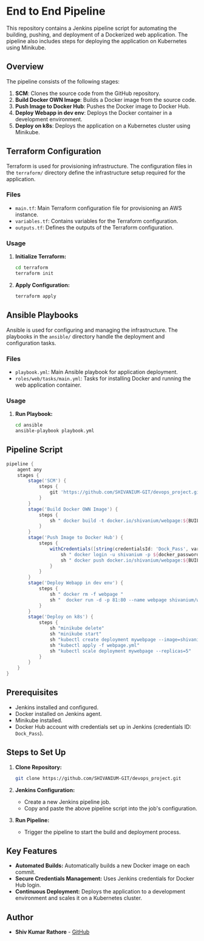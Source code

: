 ﻿
# End to End Pipeline

This repository contains a Jenkins pipeline script for automating the building, pushing, and deployment of a Dockerized web application. The pipeline also includes steps for deploying the application on Kubernetes using Minikube.

## Overview

The pipeline consists of the following stages:
1. **SCM**: Clones the source code from the GitHub repository.
2. **Build Docker OWN Image**: Builds a Docker image from the source code.
3. **Push Image to Docker Hub**: Pushes the Docker image to Docker Hub.
4. **Deploy Webapp in dev env**: Deploys the Docker container in a development environment.
5. **Deploy on k8s**: Deploys the application on a Kubernetes cluster using Minikube.



## Terraform Configuration

Terraform is used for provisioning infrastructure. The configuration files in the `terraform/` directory define the infrastructure setup required for the application.

### Files

- `main.tf`: Main Terraform configuration file for provisioning an AWS instance.
- `variables.tf`: Contains variables for the Terraform configuration.
- `outputs.tf`: Defines the outputs of the Terraform configuration.

### Usage

1. **Initialize Terraform:**
    ```sh
    cd terraform
    terraform init
    ```

2. **Apply Configuration:**
    ```sh
    terraform apply
    ```

## Ansible Playbooks

Ansible is used for configuring and managing the infrastructure. The playbooks in the `ansible/` directory handle the deployment and configuration tasks.

### Files

- `playbook.yml`: Main Ansible playbook for application deployment.
- `roles/web/tasks/main.yml`: Tasks for installing Docker and running the web application container.

### Usage

1. **Run Playbook:**
    ```sh
    cd ansible
    ansible-playbook playbook.yml
    ```



## Pipeline Script

```groovy
pipeline {
    agent any
    stages {
        stage('SCM') {
            steps {
                git 'https://github.com/SHIVANIUM-GIT/devops_project.git'
            }
        }
        stage('Build Docker OWN Image') {
            steps {
                sh " docker build -t docker.io/shivanium/webpage:${BUILD_NUMBER} ."
            }
        }
        stage('Push Image to Docker Hub') {
            steps {
                withCredentials([string(credentialsId: 'Dock_Pass', variable: 'docker_password')]) {
                    sh " docker login -u shivanium -p ${docker_password}"
                    sh " docker push docker.io/shivanium/webpage:${BUILD_NUMBER}"
                }             
            }
        }
        stage('Deploy Webapp in dev env') {
            steps {
                sh " docker rm -f webpage "
                sh "  docker run -d -p 81:80 --name webpage shivanium/webpage:${BUILD_NUMBER} "           
            }
        }
        stage('Deploy on k8s') {
            steps {
                sh "minikube delete"
                sh "minikube start"
                sh "kubectl create deployment mywebpage --image=shivanium/webpage:${BUILD_NUMBER}"
                sh "kubectl apply -f webpage.yml"
                sh "kubectl scale deployment mywebpage --replicas=5"
            }
        }
    }
}
```

## Prerequisites

- Jenkins installed and configured.
- Docker installed on Jenkins agent.
- Minikube installed.
- Docker Hub account with credentials set up in Jenkins (credentials ID: `Dock_Pass`).

## Steps to Set Up

1. **Clone Repository:**
    ```sh
    git clone https://github.com/SHIVANIUM-GIT/devops_project.git
    ```

2. **Jenkins Configuration:**
    - Create a new Jenkins pipeline job.
    - Copy and paste the above pipeline script into the job's configuration.

3. **Run Pipeline:**
    - Trigger the pipeline to start the build and deployment process.

## Key Features

- **Automated Builds:** Automatically builds a new Docker image on each commit.
- **Secure Credentials Management:** Uses Jenkins credentials for Docker Hub login.
- **Continuous Deployment:** Deploys the application to a development environment and scales it on a Kubernetes cluster.

## Author

- **Shiv Kumar Rathore** - [GitHub](https://github.com/SHIVANIUM-GIT)
